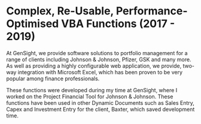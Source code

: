 # Complex, Re-Usable, Performance-Optimised VBA Functions (2017 - 2019)
At GenSight, we provide software solutions to portfolio management for a range of clients including Johnson & Johnson, Pfizer, GSK and many more. As well as providing a highly configurable web application, we provide, two-way integration with Microsoft Excel, which has been proven to be very popular among finance professionals.

These functions were developed during my time at GenSight, where I worked on the Project Financial Tool for Johnson & Johnson.
These functions have been used in other Dynamic Documents such as Sales Entry, Capex and Investment Entry for the client, Baxter, which saved development time.
